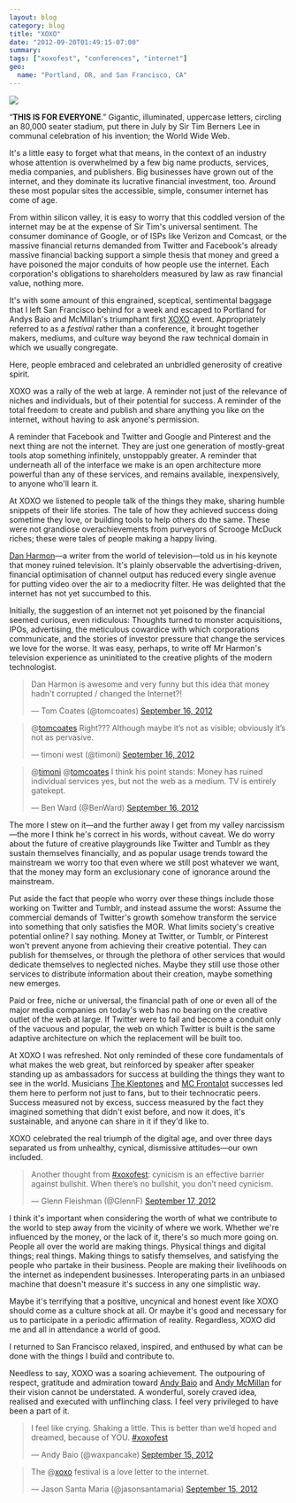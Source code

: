 ```yaml
---
layout: blog
category: blog
title: "XOXO"
date: "2012-09-20T01:49:15-07:00"
summary: 
tags: ["xoxofest", "conferences", "internet"]
geo:
  name: "Portland, OR, and San Francisco, CA"
---
```

![](/res/posts/everyone.jpg)

“**THIS IS FOR EVERYONE**.” Gigantic, illuminated, uppercase letters, circling an 80,000 seater stadium, put there in July by Sir Tim Berners Lee in communal celebration of his invention; the World Wide Web.

It's a little easy to forget what that means, in the context of an industry whose attention is overwhelmed by a few big name products, services, media companies, and publishers. Big businesses have grown out of the internet, and they dominate its lucrative financial investment, too. Around these most popular sites the accessible, simple, consumer internet has come of age.

From within silicon valley, it is easy to worry that this coddled version of the internet may be at the expense of Sir Tim's universal sentiment. The consumer dominance of Google, or of ISPs like Verizon and Comcast, or the massive financial returns demanded from Twitter and Facebook's already massive financial backing support a simple thesis that money and greed a have poisoned the major conduits of how people use the internet. Each corporation's obligations to shareholders measured by law as raw financial value, nothing more.

It's with some amount of this engrained, sceptical, sentimental baggage that I left San Francisco behind for a week and escaped to Portland for Andys Baio and McMillan's triumphant first [XOXO](http://xoxofest.com) event. Appropriately referred to as a *festival* rather than a conference, it brought together makers, mediums, and culture way beyond the raw technical domain in which we usually congregate.

Here, people embraced and celebrated an unbridled generosity of creative spirit.

XOXO was a rally of the web at large. A reminder not just of the relevance of niches and individuals, but of their potential for success. A reminder of the total freedom to create and publish and share anything you like on the internet, without having to ask anyone's permission.

A reminder that Facebook and Twitter and Google and Pinterest and the next thing are not the internet. They are just one generation of mostly-great tools atop something infinitely, unstoppably greater. A reminder that underneath all of the interface we make is an open architecture more powerful than any of these services, and remains available, inexpensively, to anyone who'll learn it.

At XOXO we listened to people talk of the things they make, sharing humble snippets of their life stories. The tale of how they achieved success doing sometime they love, or building tools to help others do the same. These were not grandiose overachievements from purveyors of Scrooge McDuck riches; these were tales of people making a happy living.

[Dan Harmon](http://danharmon.com)—a writer from the world of television—told us in his keynote that money ruined television. It's plainly observable the advertising-driven, financial optimisation of channel output has reduced every single avenue for putting video over the air to a mediocrity filter. He was delighted that the internet has not yet succumbed to this.

Initially, the suggestion of an internet not yet poisoned by the financial seemed curious, even ridiculous: Thoughts turned to monster acquisitions, IPOs, advertising, the meticulous cowardice with which corporations communicate, and the stories of investor pressure that change the services we love for the worse. It was easy, perhaps, to write off Mr Harmon's television experience as uninitiated to the creative plights of the modern technologist.

<blockquote class="twitter-tweet"><p>Dan Harmon is awesome and very funny but this idea that money hadn't corrupted / changed the Internet?!</p>&mdash; Tom Coates (@tomcoates) <a href="https://twitter.com/tomcoates/status/247123645825183744" data-datetime="2012-09-16T00:04:03+00:00">September 16, 2012</a></blockquote>

<blockquote class="twitter-tweet" data-hide-thread=true"><p>@<a href="https://twitter.com/tomcoates">tomcoates</a> Right??? Although maybe it’s not as visible; obviously it’s not as pervasive.</p>&mdash; timoni west (@timoni) <a href="https://twitter.com/timoni/status/247128070299996160" data-datetime="2012-09-16T00:21:38+00:00">September 16, 2012</a></blockquote>

<blockquote class="twitter-tweet" data-hide-thread=true"><p>@<a href="https://twitter.com/timoni">timoni</a> @<a href="https://twitter.com/tomcoates">tomcoates</a> I think his point stands: Money has ruined individual services yes, but not the web as a medium. TV is entirely gatekept.</p>&mdash; Ben Ward (@BenWard) <a href="https://twitter.com/BenWard/status/247203413811687424" data-datetime="2012-09-16T05:21:01+00:00">September 16, 2012</a></blockquote>

The more I stew on it—and the further away I get from my valley narcissism—the more I think he's correct in his words, without caveat. We do worry about the future of creative playgrounds like Twitter and Tumblr as they sustain themselves financially, and as popular usage trends toward the mainstream we worry too that even where we still post whatever we want, that the money may form an exclusionary cone of ignorance around the mainstream.

Put aside the fact that people who worry over these things include those working on Twitter and Tumblr, and instead assume the worst: Assume the commercial demands of Twitter's growth somehow transform the service into something that only satisfies the MOR. What limits society's creative potential online? I say nothing. Money at Twitter, or Tumblr, or Pinterest won't prevent anyone from achieving their creative potential. They can publish for themselves, or through the plethora of other services that would dedicate themselves to neglected niches. Maybe they still use those other services to distribute information about their creation, maybe something new emerges.

Paid or free, niche or universal, the financial path of one or even all of the major media companies on today's web has no bearing on the creative outlet of the web at large. If Twitter were to fail and become a conduit only of the vacuous and popular, the web on which Twitter is built is the same adaptive architecture on which the replacement will be built too.

At XOXO I was refreshed. Not only reminded of these core fundamentals of what makes the web great, but reinforced by speaker after speaker standing up as ambassadors for success at building the things they want to see in the world. Musicians [The Kleptones](http://kleptones.com) and [MC Frontalot](http://frontalot.com) successes led them here to perform not just to fans, but to their technocratic peers. Success measured not by excess, success measured by the fact they imagined something that didn't exist before, and now it does, it's sustainable, and anyone can share in it if they'd like to.

XOXO celebrated the real triumph of the digital age, and over three days separated us from unhealthy, cynical, dismissive attitudes—our own included.

<blockquote class="twitter-tweet"><p>Another thought from <a href="https://twitter.com/search/%23xoxofest">#xoxofest</a>: cynicism is an effective barrier against bullshit. When there’s no bullshit, you don’t need cynicism.</p>&mdash; Glenn Fleishman (@GlennF) <a href="https://twitter.com/GlennF/status/247564796986281984" data-datetime="2012-09-17T05:17:01+00:00">September 17, 2012</a></blockquote>

I think it's important when considering the worth of what we contribute to the world to step away from the vicinity of where we work. Whether we're influenced by the money, or the lack of it, there's so much more going on. People all over the world are making things. Physical things and digital things; real things. Making things to satisfy themselves, and satisfying the people who partake in their business. People are making their livelihoods on the internet as independent businesses. Interoperating parts in an unbiased machine that doesn't measure it's success in any one simplistic way.

Maybe it's terrifying that a positive, uncynical and honest event like XOXO should come as a culture shock at all. Or maybe it's good and necessary for us to participate in a periodic affirmation of reality. Regardless, XOXO did me and all in attendance a world of good.

I returned to San Francisco relaxed, inspired, and enthused by what can be done with the things I build and contribute to.

Needless to say, XOXO was a soaring achievement. The outpouring of respect, gratitude and admiration toward [Andy Baio](http://waxy.org) and [Andy McMillan](https://twitter.com/goodonpaper) for their vision cannot be understated. A wonderful, sorely craved idea, realised and executed with unflinching class. I feel very privileged to have been a part of it.

<blockquote class="twitter-tweet"><p>I feel like crying. Shaking a little. This is better than we’d hoped and dreamed, because of YOU. <a href="https://twitter.com/search/%23xoxofest">#xoxofest</a></p>&mdash; Andy Baio (@waxpancake) <a href="https://twitter.com/waxpancake/status/247041716492845056" data-datetime="2012-09-15T18:38:29+00:00">September 15, 2012</a></blockquote>

<blockquote class="twitter-tweet"><p>The @<a href="https://twitter.com/xoxo">xoxo</a> festival is a love letter to the internet.</p>&mdash; Jason Santa Maria (@jasonsantamaria) <a href="https://twitter.com/jasonsantamaria/status/247073962620764160" data-datetime="2012-09-15T20:46:37+00:00">September 15, 2012</a></blockquote>